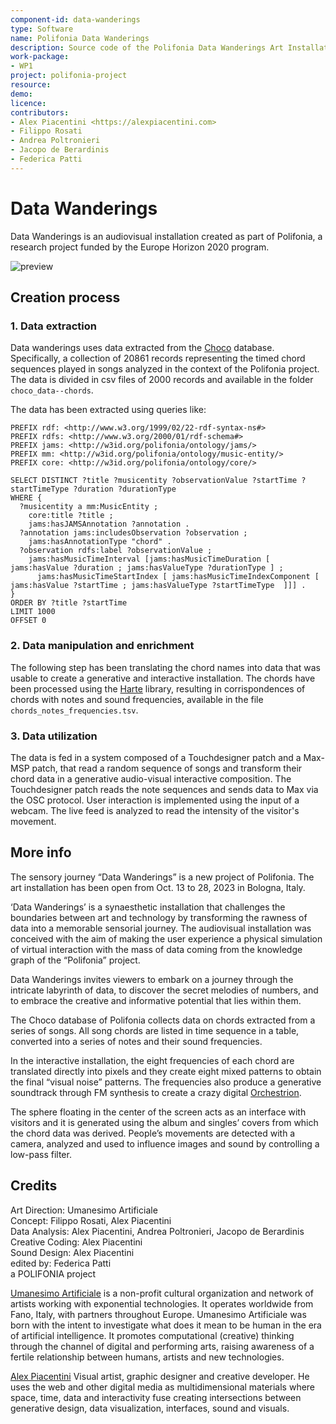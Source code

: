 ```yaml
---
component-id: data-wanderings
type: Software
name: Polifonia Data Wanderings
description: Source code of the Polifonia Data Wanderings Art Installation
work-package: 
- WP1
project: polifonia-project
resource: 
demo:
licence:
contributors:
- Alex Piacentini <https://alexpiacentini.com>
- Filippo Rosati
- Andrea Poltronieri
- Jacopo de Berardinis  
- Federica Patti  
---
```


# Data Wanderings

Data Wanderings is an audiovisual installation created as part of Polifonia, a research project funded by the Europe Horizon 2020 program.

![preview](https://github.com/piaaaac/polifonia-data-wanderings/blob/main/documentation/polifonia-data-wanderings-5.png?raw=true)

## Creation process

### 1. Data extraction

Data wanderings uses data extracted from the [Choco](https://github.com/smashub/choco) database.
Specifically, a collection of 20861 records representing the timed chord sequences played in songs analyzed in the context of the Polifonia project. The data is divided in csv files of 2000 records and available in the folder `choco_data--chords`.

The data has been extracted using queries like:

```
PREFIX rdf: <http://www.w3.org/1999/02/22-rdf-syntax-ns#>
PREFIX rdfs: <http://www.w3.org/2000/01/rdf-schema#>
PREFIX jams: <http://w3id.org/polifonia/ontology/jams/>
PREFIX mm: <http://w3id.org/polifonia/ontology/music-entity/>
PREFIX core: <http://w3id.org/polifonia/ontology/core/>

SELECT DISTINCT ?title ?musicentity ?observationValue ?startTime ?startTimeType ?duration ?durationType
WHERE {
  ?musicentity a mm:MusicEntity ;
    core:title ?title ;
    jams:hasJAMSAnnotation ?annotation .
  ?annotation jams:includesObservation ?observation ;
    jams:hasAnnotationType "chord" .
  ?observation rdfs:label ?observationValue ;
    jams:hasMusicTimeInterval [jams:hasMusicTimeDuration [ jams:hasValue ?duration ; jams:hasValueType ?durationType ] ;
      jams:hasMusicTimeStartIndex [ jams:hasMusicTimeIndexComponent [ jams:hasValue ?startTime ; jams:hasValueType ?startTimeType  ]]] .
}
ORDER BY ?title ?startTime
LIMIT 1000
OFFSET 0
```

### 2. Data manipulation and enrichment

The following step has been translating the chord names into data that was usable to create a generative and interactive installation. The chords have been processed using the [Harte](https://github.com/andreamust/harte-library) library, resulting in corrispondences of chords with notes and sound frequencies, available in the file `chords_notes_frequencies.tsv`.

### 3. Data utilization

The data is fed in a system composed of a Touchdesigner patch and a Max-MSP patch, that read a random sequence of songs and transform their chord data in a generative audio-visual interactive composition. The Touchdesigner patch reads the note sequences and sends data to Max via the OSC protocol. User interaction is implemented using the input of a webcam. The live feed is analyzed to read the intensity of the visitor's movement.

## More info

The sensory journey “Data Wanderings” is a new project of Polifonia. The art installation has been open from Oct. 13 to 28, 2023 in Bologna, Italy.

‘Data Wanderings’ is a synaesthetic installation that challenges the boundaries between art and technology by transforming the rawness of data into a memorable sensorial journey. The audiovisual installation was conceived with the aim of making the user experience a physical simulation of virtual interaction with the mass of data coming from the knowledge graph of the “Polifonia” project.

Data Wanderings invites viewers to embark on a journey through the intricate labyrinth of data, to discover the secret melodies of numbers, and to embrace the creative and informative potential that lies within them.

The Choco database of Polifonia collects data on chords extracted from a series of songs. All song chords are listed in time sequence in a table, converted into a series of notes and their sound frequencies.

In the interactive installation, the eight frequencies of each chord are translated directly into pixels and they create eight mixed patterns to obtain the final “visual noise” patterns.
The frequencies also produce a generative soundtrack through FM synthesis to create a crazy digital [Orchestrion](https://en.wikipedia.org/wiki/Orchestrion).

The sphere floating in the center of the screen acts as an interface with visitors and it is generated using the album and singles’ covers from which the chord data was derived. People’s movements are detected with a camera, analyzed and used to influence images and sound by controlling a low-pass filter.

## Credits

Art Direction: Umanesimo Artificiale  
Concept: Filippo Rosati, Alex Piacentini  
Data Analysis: Alex Piacentini, Andrea Poltronieri, Jacopo de Berardinis  
Creative Coding: Alex Piacentini  
Sound Design: Alex Piacentini  
edited by: Federica Patti  
a POLIFONIA project

[Umanesimo Artificiale](http://www.umanesimoartificiale.xyz/) is a non-profit cultural organization and network of artists working with exponential technologies. It operates worldwide from Fano, Italy, with partners throughout Europe. Umanesimo Artificiale was born with the intent to investigate what does it mean to be human in the era of artificial intelligence. It promotes computational (creative) thinking through the channel of digital and performing arts, raising awareness of a fertile relationship between humans, artists and new technologies.

[Alex Piacentini](https://alexpiacentini.com) Visual artist, graphic designer and creative developer. He uses the web and other digital media as multidimensional materials where space, time, data and interactivity fuse creating intersections between generative design, data visualization, interfaces, sound and visuals.

